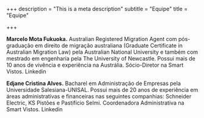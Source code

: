 +++
description = "This is a meta description"
subtitle = "Equipe"
title = "Equipe"

+++

<b>Marcelo Mota Fukuoka.</b> Australian Registered Migration Agent com pós-graduação em direito de migração australiana (Graduate Certificate in Australian Migration Law) pela Australian National University e também com mestrado em engenharia pela The University of Newcastle. Possui mais de 10 anos de vivência e experiência na Austrália.
Sócio-Diretor na Smart Vistos.
Linkedin

<b>Edjane Cristina Alves.</b> Bacharel em Administração de Empresas pela Universidade Salesiana-UNISAL. Possui mais de 20 anos de experiência em áreas administrativas e financeiras nas seguintes companhias: Schneider Electric, KS Pistões e Pastifício Selmi.
Coordenadora Administrativa na Smart Vistos.
Linkedin
